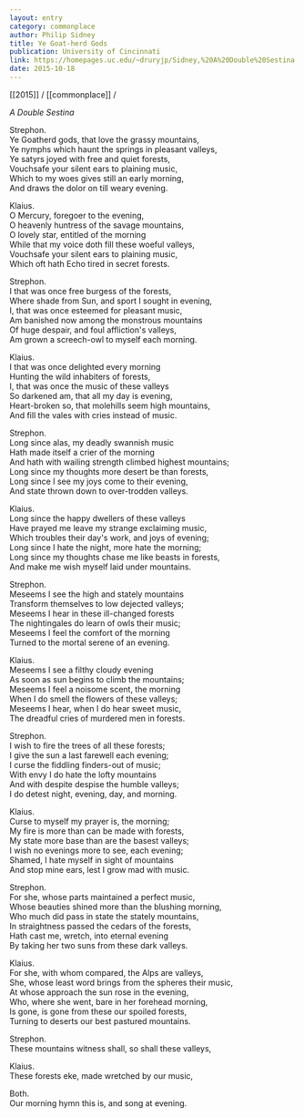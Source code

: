 ```yaml
---
layout: entry
category: commonplace
author: Philip Sidney
title: Ye Goat-herd Gods
publication: University of Cincinnati
link: https://homepages.uc.edu/~druryjp/Sidney,%20A%20Double%20Sestina.htm
date: 2015-10-18
---
```


[[2015]] / [[commonplace]] / 

*A Double Sestina*

Strephon. 
<br>Ye Goatherd gods, that love the grassy mountains,
<br>Ye nymphs which haunt the springs in pleasant valleys,
<br>Ye satyrs joyed with free and quiet forests,
<br>Vouchsafe your silent ears to plaining music,
<br>Which to my woes gives still an early morning,
<br>And draws the dolor on till weary evening. 

Klaius. 
<br>O Mercury, foregoer to the evening,
<br>O heavenly huntress of the savage mountains,
<br>O lovely star, entitled of the morning
<br>While that my voice doth fill these woeful valleys,
<br>Vouchsafe your silent ears to plaining music,
<br>Which oft hath Echo tired in secret forests. 

Strephon. 
<br>I that was once free burgess of the forests,
<br>Where shade from Sun, and sport I sought in evening,
<br>I, that was once esteemed for pleasant music,
<br>Am banished now among the monstrous mountains
<br>Of huge despair, and foul affliction's valleys,
<br>Am grown a screech-owl to myself each morning. 

Klaius. 
<br>I that was once delighted every morning
<br>Hunting the wild inhabiters of forests,
<br>I, that was once the music of these valleys
<br>So darkened am, that all my day is evening,
<br>Heart-broken so, that molehills seem high mountains,
<br>And fill the vales with cries instead of music. 

Strephon. 
<br>Long since alas, my deadly swannish music
<br>Hath made itself a crier of the morning
<br>And hath with wailing strength climbed highest mountains;
<br>Long since my thoughts more desert be than forests,
<br>Long since I see my joys come to their evening,
<br>And state thrown down to over-trodden valleys. 

Klaius. 
<br>Long since the happy dwellers of these valleys
<br>Have prayed me leave my strange exclaiming music,
<br>Which troubles their day's work, and joys of evening;
<br>Long since I hate the night, more hate the morning;
<br>Long since my thoughts chase me like beasts in forests,
<br>And make me wish myself laid under mountains. 

Strephon. 
<br>Meseems I see the high and stately mountains
<br>Transform themselves to low dejected valleys;
<br>Meseems I hear in these ill-changed forests
<br>The nightingales do learn of owls their music;
<br>Meseems I feel the comfort of the morning
<br>Turned to the mortal serene of an evening. 

Klaius. 
<br>Meseems I see a filthy cloudy evening
<br>As soon as sun begins to climb the mountains;
<br>Meseems I feel a noisome scent, the morning
<br>When I do smell the flowers of these valleys;
<br>Meseems I hear, when I do hear sweet music,
<br>The dreadful cries of murdered men in forests. 

Strephon.
<br>I wish to fire the trees of all these forests;
<br>I give the sun a last farewell each evening;
<br>I curse the fiddling finders-out of music;
<br>With envy I do hate the lofty mountains
<br>And with despite despise the humble valleys;
<br>I do detest night, evening, day, and morning. 

Klaius. 
<br>Curse to myself my prayer is, the morning;
<br>My fire is more than can be made with forests,
<br>My state more base than are the basest valleys;
<br>I wish no evenings more to see, each evening;
<br>Shamed, I hate myself in sight of mountains
<br>And stop mine ears, lest I grow mad with music. 

Strephon. 
<br>For she, whose parts maintained a perfect music,
<br>Whose beauties shined more than the blushing morning,
<br>Who much did pass in state the stately mountains,
<br>In straightness passed the cedars of the forests,
<br>Hath cast me, wretch, into eternal evening
<br>By taking her two suns from these dark valleys. 

Klaius. 
<br>For she, with whom compared, the Alps are valleys,
<br>She, whose least word brings from the spheres their music,
<br>At whose approach the sun rose in the evening,
<br>Who, where she went, bare in her forehead morning,
<br>Is gone, is gone from these our spoiled forests,
<br>Turning to deserts our best pastured mountains. 

Strephon. 
<br>These mountains witness shall, so shall these valleys,

Klaius.
<br>These forests eke, made wretched by our music,

Both.
<br>Our morning hymn this is, and song at evening.

